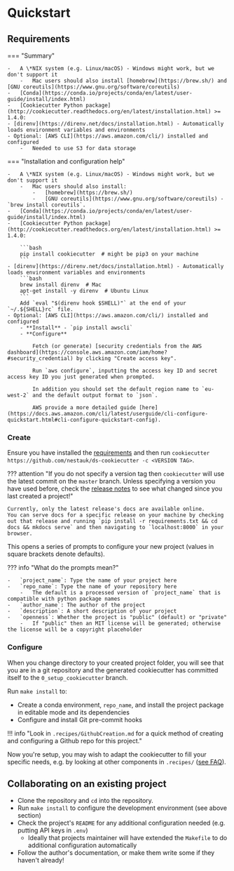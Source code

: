 # Quickstart

## Requirements

=== "Summary"

    -   A \*NIX system (e.g. Linux/macOS) - Windows might work, but we don't support it
        -   Mac users should also install [homebrew](https://brew.sh/) and [GNU coreutils](https://www.gnu.org/software/coreutils)
    -   [Conda](https://conda.io/projects/conda/en/latest/user-guide/install/index.html)
    -   [Cookiecutter Python package](http://cookiecutter.readthedocs.org/en/latest/installation.html) >= 1.4.0:
    - [direnv](https://direnv.net/docs/installation.html) - Automatically loads environment variables and environments
    - Optional: [AWS CLI](https://aws.amazon.com/cli/) installed and configured
        -   Needed to use S3 for data storage

=== "Installation and configuration help"

    -   A \*NIX system (e.g. Linux/macOS) - Windows might work, but we don't support it
        -   Mac users should also install:
            -   [homebrew](https://brew.sh/)
            -   [GNU coreutils](https://www.gnu.org/software/coreutils) - `brew install coreutils`.
    -   [Conda](https://conda.io/projects/conda/en/latest/user-guide/install/index.html)
    -   [Cookiecutter Python package](http://cookiecutter.readthedocs.org/en/latest/installation.html) >= 1.4.0:

        ```bash
        pip install cookiecutter  # might be pip3 on your machine
        ```
    - [direnv](https://direnv.net/docs/installation.html) - Automatically loads environment variables and environments
        ```bash
        brew install direnv  # Mac
        apt-get install -y direnv  # Ubuntu Linux
        ```
        Add `eval "$(direnv hook $SHELL)"` at the end of your `~/.${SHELL}rc` file.
    - Optional: [AWS CLI](https://aws.amazon.com/cli/) installed and configured
        - **Install** - `pip install awscli`
        - **Configure**

            Fetch (or generate) [security credentials from the AWS dashboard](https://console.aws.amazon.com/iam/home?#security_credential) by clicking "Create access key".

            Run `aws configure`, inputting the access key ID and secret access key ID you just generated when prompted.

            In addition you should set the default region name to `eu-west-2` and the default output format to `json`.

            AWS provide a more detailed guide [here](https://docs.aws.amazon.com/cli/latest/userguide/cli-configure-quickstart.html#cli-configure-quickstart-config).

### Create

Ensure you have installed the [requirements](#requirements) and then run `cookiecutter https://github.com/nestauk/ds-cookiecutter -c <VERSION TAG>`.

??? attention "If you do not specify a version tag then `cookiecutter` will use the latest commit on the `master` branch. Unless specifying a version you have used before, check the [release notes](https://github.com/nestauk/ds-cookiecutter/releases) to see what changed since you last created a project!"

    Currently, only the latest release's docs are available online.
    You can serve docs for a specific release on your machine by checking out that release and running `pip install -r requirements.txt && cd docs && mkdocs serve` and then navigating to `localhost:8000` in your browser.

This opens a series of prompts to configure your new project (values in square brackets denote defaults).

??? info "What do the prompts mean?"

    -   `project_name`: Type the name of your project here
    -   `repo_name`: Type the name of your repository here
        -   The default is a processed version of `project_name` that is compatible with python package names
    -   `author_name`: The author of the project
    -   `description`: A short description of your project
    -   `openness`: Whether the project is "public" (default) or "private"
        -   If "public" then an MIT license will be generated; otherwise the license will be a copyright placeholder

### Configure

When you change directory to your created project folder, you will see that you are in a git repository and the generated cookiecutter has committed itself to the `0_setup_cookiecutter` branch.

Run `make install` to:

-   Create a conda environment, `repo_name`, and install the project package in editable mode and its dependencies
-   Configure and install Git pre-commit hooks

!!! info "Look in `.recipes/GithubCreation.md` for a quick method of creating and configuring a Github repo for this project."

Now you're setup, you may wish to adapt the cookiecutter to fill your specific needs, e.g. by looking at other components in `.recipes/` ([see FAQ](../faq/#what-customisations-can-i-make-when-setting-up-the-cookiecutter-without-defeating-the-point-of-having-a-standard-project-template)).

## Collaborating on an existing project

-   Clone the repository and `cd` into the repository.
-   Run `make install` to configure the development environment (see above section)
-   Check the project's `README` for any additional configuration needed (e.g. putting API keys in `.env`)
    -   Ideally that projects maintainer will have extended the `Makefile` to do additional configuration automatically
-   Follow the author's documentation, or make them write some if they haven't already!

